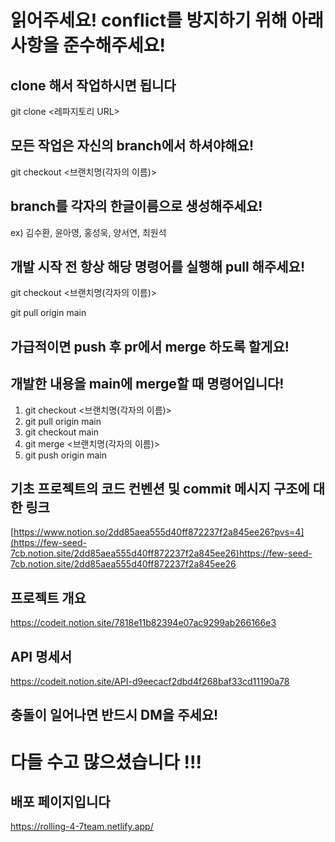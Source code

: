 
읽어주세요! conflict를 방지하기 위해 아래 사항을 준수해주세요!
=============
## clone 해서 작업하시면 됩니다 ##
git clone <레파지토리 URL>
## 모든 작업은 자신의 branch에서 하셔야해요! ##
git checkout <브랜치명(각자의 이름)>
## branch를 각자의 한글이름으로 생성해주세요! ##
ex) 김수환, 윤아영, 홍성욱, 양서연, 최원석
## 개발 시작 전 항상 해당 명령어를 실행해 pull 해주세요! ## 
git checkout <브랜치명(각자의 이름)>

git pull origin main

## 가급적이면 push 후 pr에서 merge 하도록 할게요! ##

## 개발한 내용을 main에 merge할 때 명령어입니다! ## 
1. git checkout <브랜치명(각자의 이름)>     
2. git pull origin main                 
3. git checkout main                    
4. git merge <브랜치명(각자의 이름)>      
5. git push origin main                   

## 기초 프로젝트의 코드 컨벤션 및 commit 메시지 구조에 대한 링크 ##
[https://www.notion.so/2dd85aea555d40ff872237f2a845ee26?pvs=4](https://few-seed-7cb.notion.site/2dd85aea555d40ff872237f2a845ee26)https://few-seed-7cb.notion.site/2dd85aea555d40ff872237f2a845ee26

## 프로젝트 개요 ##
https://codeit.notion.site/7818e11b82394e07ac9299ab266166e3

## API 명세서 ##
https://codeit.notion.site/API-d9eecacf2dbd4f268baf33cd11190a78

## 충돌이 일어나면 반드시 DM을 주세요! ##


# 다들 수고 많으셨습니다 !!! #
## 배포 페이지입니다 ##
https://rolling-4-7team.netlify.app/
